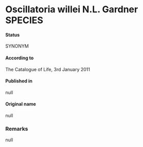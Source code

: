 # Oscillatoria willei N.L. Gardner SPECIES

#### Status
SYNONYM

#### According to
The Catalogue of Life, 3rd January 2011

#### Published in
null

#### Original name
null

### Remarks
null